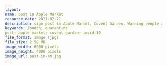 ```yaml
---
layout: 
name: post in Apple Market
resource_date: 2021-02-21
description: sign post in Apple Market, Covent Garden. Warning people about social distancing
keywords: london; quarantine
post; apple market; covent garden; covid-19
file_format: Image (jpg)
file_size: 2.58 MB
image_width: 6000 pixels
image_height: 4000 pixels
image_url: post-in-am.jpg
---
```

